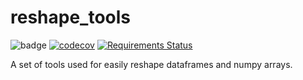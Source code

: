 # reshape_tools

![badge](https://github.com/mhernan88/reshape_tools/workflows/Build/badge.svg)
[![codecov](https://codecov.io/gh/mhernan88/reshape_tools/branch/master/graph/badge.svg)](https://codecov.io/gh/mhernan88/reshape_tools)
[![Requirements Status](https://requires.io/github/mhernan88/reshape_tools/requirements.svg?branch=master)](https://requires.io/github/mhernan88/reshape_tools/requirements/?branch=master)

A set of tools used for easily reshape dataframes and numpy arrays.